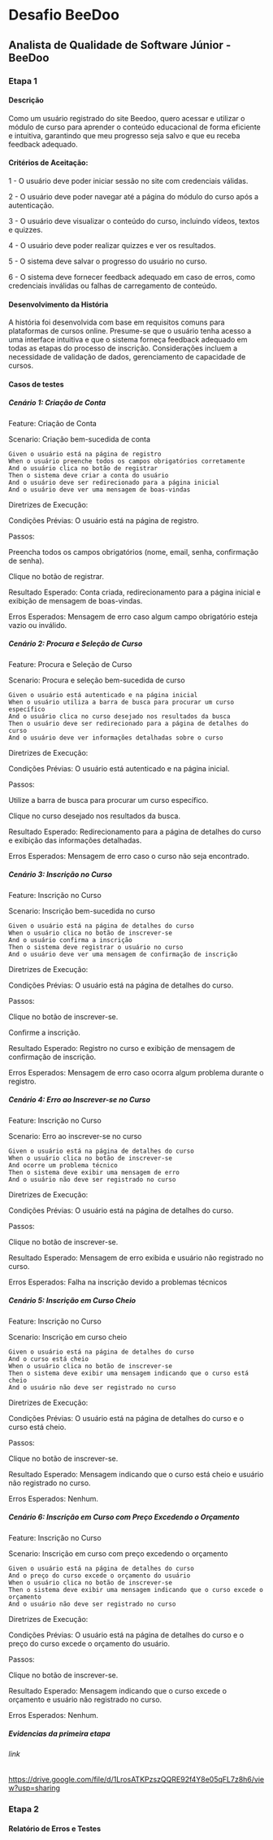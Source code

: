 # Desafio BeeDoo
## Analista de Qualidade de Software Júnior - BeeDoo
### Etapa 1

#### Descrição

 Como um usuário registrado do site Beedoo, quero acessar e utilizar o módulo de curso para aprender o conteúdo educacional de forma eficiente e intuitiva, garantindo que meu progresso seja salvo e que eu receba feedback adequado.

#### Critérios de Aceitação:

1 - O usuário deve poder iniciar sessão no site com credenciais válidas.

2 - O usuário deve poder navegar até a página do módulo do curso após a autenticação.

3 - O usuário deve visualizar o conteúdo do curso, incluindo vídeos, textos e quizzes.

4 - O usuário deve poder realizar quizzes e ver os resultados.

5 - O sistema deve salvar o progresso do usuário no curso.

6 - O sistema deve fornecer feedback adequado em caso de erros, como credenciais inválidas ou falhas de carregamento de conteúdo.

#### Desenvolvimento da História

A história foi desenvolvida com base em requisitos comuns para plataformas de cursos online. Presume-se que o usuário tenha acesso a uma interface intuitiva e que o sistema forneça feedback adequado em todas as etapas do processo de inscrição. Considerações incluem a necessidade de validação de dados, gerenciamento de capacidade de cursos.

#### Casos de testes
##### Cenário 1: Criação de Conta
Feature: Criação de Conta

  Scenario: Criação bem-sucedida de conta

    Given o usuário está na página de registro
    When o usuário preenche todos os campos obrigatórios corretamente
    And o usuário clica no botão de registrar
    Then o sistema deve criar a conta do usuário
    And o usuário deve ser redirecionado para a página inicial
    And o usuário deve ver uma mensagem de boas-vindas

Diretrizes de Execução:

Condições Prévias: O usuário está na página de registro.

Passos:

Preencha todos os campos obrigatórios (nome, email, senha, confirmação de senha).

Clique no botão de registrar.

Resultado Esperado: Conta criada, redirecionamento para a página inicial e exibição de mensagem de boas-vindas.

Erros Esperados: Mensagem de erro caso algum campo obrigatório esteja vazio ou inválido.

##### Cenário 2: Procura e Seleção de Curso

Feature: Procura e Seleção de Curso

  Scenario: Procura e seleção bem-sucedida de curso

    Given o usuário está autenticado e na página inicial
    When o usuário utiliza a barra de busca para procurar um curso específico
    And o usuário clica no curso desejado nos resultados da busca
    Then o usuário deve ser redirecionado para a página de detalhes do curso
    And o usuário deve ver informações detalhadas sobre o curso

Diretrizes de Execução:

Condições Prévias: O usuário está autenticado e na página inicial.

Passos:

Utilize a barra de busca para procurar um curso específico.

Clique no curso desejado nos resultados da busca.

Resultado Esperado: Redirecionamento para a página de detalhes do curso e exibição das informações detalhadas.

Erros Esperados: Mensagem de erro caso o curso não seja encontrado.

##### Cenário 3: Inscrição no Curso

Feature: Inscrição no Curso

  Scenario: Inscrição bem-sucedida no curso

    Given o usuário está na página de detalhes do curso
    When o usuário clica no botão de inscrever-se
    And o usuário confirma a inscrição
    Then o sistema deve registrar o usuário no curso
    And o usuário deve ver uma mensagem de confirmação de inscrição

Diretrizes de Execução:

Condições Prévias: O usuário está na página de detalhes do curso.

Passos:

Clique no botão de inscrever-se.

Confirme a inscrição.

Resultado Esperado: Registro no curso e exibição de mensagem de confirmação de inscrição.

Erros Esperados: Mensagem de erro caso ocorra algum problema durante o registro.


##### Cenário 4: Erro ao Inscrever-se no Curso

Feature: Inscrição no Curso

  Scenario: Erro ao inscrever-se no curso

    Given o usuário está na página de detalhes do curso
    When o usuário clica no botão de inscrever-se
    And ocorre um problema técnico
    Then o sistema deve exibir uma mensagem de erro
    And o usuário não deve ser registrado no curso

Diretrizes de Execução:

Condições Prévias: O usuário está na página de detalhes do curso.

Passos:

Clique no botão de inscrever-se.

Resultado Esperado: Mensagem de erro exibida e usuário não registrado no curso.

Erros Esperados: Falha na inscrição devido a problemas técnicos


##### Cenário 5: Inscrição em Curso Cheio

Feature: Inscrição no Curso

  Scenario: Inscrição em curso cheio

    Given o usuário está na página de detalhes do curso
    And o curso está cheio
    When o usuário clica no botão de inscrever-se
    Then o sistema deve exibir uma mensagem indicando que o curso está cheio
    And o usuário não deve ser registrado no curso

Diretrizes de Execução:

Condições Prévias: O usuário está na página de detalhes do curso e o curso está cheio.

Passos:

Clique no botão de inscrever-se.

Resultado Esperado: Mensagem indicando que o curso está cheio e usuário não registrado no curso.

Erros Esperados: Nenhum.


##### Cenário 6: Inscrição em Curso com Preço Excedendo o Orçamento

Feature: Inscrição no Curso

  Scenario: Inscrição em curso com preço excedendo o orçamento

    Given o usuário está na página de detalhes do curso
    And o preço do curso excede o orçamento do usuário
    When o usuário clica no botão de inscrever-se
    Then o sistema deve exibir uma mensagem indicando que o curso excede o orçamento
    And o usuário não deve ser registrado no curso

Diretrizes de Execução:

Condições Prévias: O usuário está na página de detalhes do curso e o preço do curso excede o orçamento do usuário.

Passos:

Clique no botão de inscrever-se.

Resultado Esperado: Mensagem indicando que o curso excede o orçamento e usuário não registrado no curso.

Erros Esperados: Nenhum.

##### Evidencias da primeira etapa
###### link
https://drive.google.com/file/d/1LrosATKPzszQQRE92f4Y8e05qFL7z8h6/view?usp=sharing

### Etapa 2
#### Relatório de Erros e Testes
